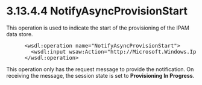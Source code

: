 <html dir="LTR" xmlns:mshelp="http://msdn.microsoft.com/mshelp" xmlns:ddue="http://ddue.schemas.microsoft.com/authoring/2003/5" xmlns:xlink="http://www.w3.org/1999/xlink" xmlns:tool="http://www.microsoft.com/tooltip">
 <body>
 <div id="header">
 <h1 class="heading">3.13.4.4 NotifyAsyncProvisionStart</h1>
 </div>
 <div id="mainSection">
 <div id="mainBody">
 <div id="allHistory" class="saveHistory"></div>
 <div id="sectionSection0" class="section" name="collapseableSection">
 

<p>This operation is used to indicate the start of the
provisioning of the IPAM data store.</p>

<dl>
<dd>
<div><pre> &lt;wsdl:operation name=&quot;NotifyAsyncProvisionStart&quot;&gt;
   &lt;wsdl:input wsaw:Action=&quot;http://Microsoft.Windows.Ipam/IIpamAsyncProvisionCallback/NotifyAsyncProvisionStart&quot; message=&quot;ipam:IIpamAsyncProvisionCallback_NotifyAsyncProvisionStart_InputMessage&quot; /&gt;
 &lt;/wsdl:operation&gt;
</pre></div>
</dd></dl>

<p>This operation only has the request message to provide the
notification. On receiving the message, the session state is set to <b>Provisioning
In Progress</b>.</p>


 </div>
 </div>
 </div>
 </body>
</html>